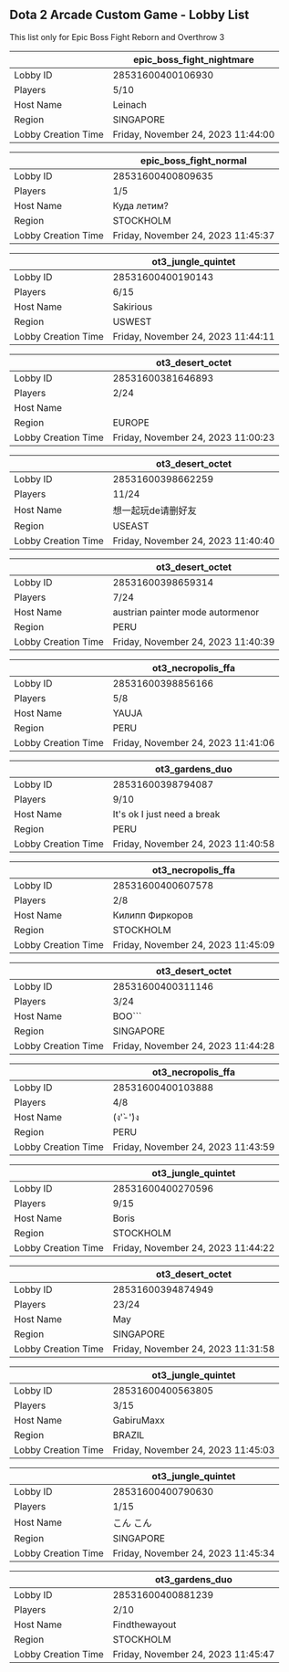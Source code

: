 ## Dota 2 Arcade Custom Game - Lobby List

This list only for Epic Boss Fight Reborn and Overthrow 3

|  | epic_boss_fight_nightmare |
| ------ | ------ |
| Lobby ID | 28531600400106930 |
| Players | 5/10 |
| Host Name | Leinach |
| Region | SINGAPORE |
| Lobby Creation Time | Friday, November 24, 2023 11:44:00 |


|  | epic_boss_fight_normal |
| ------ | ------ |
| Lobby ID | 28531600400809635 |
| Players | 1/5 |
| Host Name | Куда летим? |
| Region | STOCKHOLM |
| Lobby Creation Time | Friday, November 24, 2023 11:45:37 |


|  | ot3_jungle_quintet |
| ------ | ------ |
| Lobby ID | 28531600400190143 |
| Players | 6/15 |
| Host Name | Sakirious |
| Region | USWEST |
| Lobby Creation Time | Friday, November 24, 2023 11:44:11 |


|  | ot3_desert_octet |
| ------ | ------ |
| Lobby ID | 28531600381646893 |
| Players | 2/24 |
| Host Name | <Cyborgix> |
| Region | EUROPE |
| Lobby Creation Time | Friday, November 24, 2023 11:00:23 |


|  | ot3_desert_octet |
| ------ | ------ |
| Lobby ID | 28531600398662259 |
| Players | 11/24 |
| Host Name | 想一起玩de请删好友 |
| Region | USEAST |
| Lobby Creation Time | Friday, November 24, 2023 11:40:40 |


|  | ot3_desert_octet |
| ------ | ------ |
| Lobby ID | 28531600398659314 |
| Players | 7/24 |
| Host Name | austrian painter mode autormenor |
| Region | PERU |
| Lobby Creation Time | Friday, November 24, 2023 11:40:39 |


|  | ot3_necropolis_ffa |
| ------ | ------ |
| Lobby ID | 28531600398856166 |
| Players | 5/8 |
| Host Name | YAUJA |
| Region | PERU |
| Lobby Creation Time | Friday, November 24, 2023 11:41:06 |


|  | ot3_gardens_duo |
| ------ | ------ |
| Lobby ID | 28531600398794087 |
| Players | 9/10 |
| Host Name | It's ok I just need a break |
| Region | PERU |
| Lobby Creation Time | Friday, November 24, 2023 11:40:58 |


|  | ot3_necropolis_ffa |
| ------ | ------ |
| Lobby ID | 28531600400607578 |
| Players | 2/8 |
| Host Name | Килипп Фиркоров |
| Region | STOCKHOLM |
| Lobby Creation Time | Friday, November 24, 2023 11:45:09 |


|  | ot3_desert_octet |
| ------ | ------ |
| Lobby ID | 28531600400311146 |
| Players | 3/24 |
| Host Name | BOO``` |
| Region | SINGAPORE |
| Lobby Creation Time | Friday, November 24, 2023 11:44:28 |


|  | ot3_necropolis_ffa |
| ------ | ------ |
| Lobby ID | 28531600400103888 |
| Players | 4/8 |
| Host Name | (ง'̀-'́)ง |
| Region | PERU |
| Lobby Creation Time | Friday, November 24, 2023 11:43:59 |


|  | ot3_jungle_quintet |
| ------ | ------ |
| Lobby ID | 28531600400270596 |
| Players | 9/15 |
| Host Name | Boris |
| Region | STOCKHOLM |
| Lobby Creation Time | Friday, November 24, 2023 11:44:22 |


|  | ot3_desert_octet |
| ------ | ------ |
| Lobby ID | 28531600394874949 |
| Players | 23/24 |
| Host Name | May |
| Region | SINGAPORE |
| Lobby Creation Time | Friday, November 24, 2023 11:31:58 |


|  | ot3_jungle_quintet |
| ------ | ------ |
| Lobby ID | 28531600400563805 |
| Players | 3/15 |
| Host Name | GabiruMaxx |
| Region | BRAZIL |
| Lobby Creation Time | Friday, November 24, 2023 11:45:03 |


|  | ot3_jungle_quintet |
| ------ | ------ |
| Lobby ID | 28531600400790630 |
| Players | 1/15 |
| Host Name | こん こん |
| Region | SINGAPORE |
| Lobby Creation Time | Friday, November 24, 2023 11:45:34 |


|  | ot3_gardens_duo |
| ------ | ------ |
| Lobby ID | 28531600400881239 |
| Players | 2/10 |
| Host Name | Findthewayout |
| Region | STOCKHOLM |
| Lobby Creation Time | Friday, November 24, 2023 11:45:47 |



